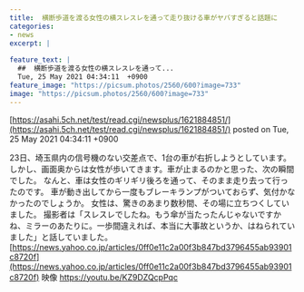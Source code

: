 ```yaml
---
title:  横断歩道を渡る女性の横スレスレを通って走り抜ける車がヤバすぎると話題に  
categories:
- news
excerpt: |
  
feature_text: |
  ##  横断歩道を渡る女性の横スレスレを通って...
  Tue, 25 May 2021 04:34:11  +0900
feature_image: "https://picsum.photos/2560/600?image=733"
image: "https://picsum.photos/2560/600?image=733"
---
```


[https://asahi.5ch.net/test/read.cgi/newsplus/1621884851/](https://asahi.5ch.net/test/read.cgi/newsplus/1621884851/)
posted on Tue, 25 May 2021 04:34:11  +0900

<!--more-->

23日、埼玉県内の信号機のない交差点で、1台の車が右折しようとしています。 しかし、画面奥からは女性が歩いてきます。車が止まるのかと思った、次の瞬間でした。 なんと、車は女性のギリギリ後ろを通って、そのまま走り去って行ったのです。 車が動き出してから一度もブレーキランプがついておらず、気付かなかったのでしょうか。 女性は、驚きのあまり数秒間、その場に立ちつくしていました。 撮影者は「スレスレでしたね。もう傘が当たったんじゃないですかね、ミラーのあたりに。一歩間違えれば、本当に大事故というか、はねられていました」と話していました。 [https://news.yahoo.co.jp/articles/0ff0e11c2a00f3b847bd3796455ab93901c8720f](https://news.yahoo.co.jp/articles/0ff0e11c2a00f3b847bd3796455ab93901c8720f) 映像 https://youtu.be/KZ9DZQcpPqc
